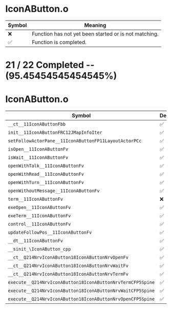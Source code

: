 # IconAButton.o
| Symbol | Meaning 
| ------------- | ------------- 
| :x: | Function has not yet been started or is not matching. 
| :white_check_mark: | Function is completed. 


# 21 / 22 Completed -- (95.45454545454545%)
# IconAButton.o
| Symbol | Decompiled? |
| ------------- | ------------- |
| `__ct__11IconAButtonFbb` | :white_check_mark: |
| `init__11IconAButtonFRC12JMapInfoIter` | :white_check_mark: |
| `setFollowActorPane__11IconAButtonFP11LayoutActorPCc` | :white_check_mark: |
| `isOpen__11IconAButtonFv` | :white_check_mark: |
| `isWait__11IconAButtonFv` | :white_check_mark: |
| `openWithTalk__11IconAButtonFv` | :white_check_mark: |
| `openWithRead__11IconAButtonFv` | :white_check_mark: |
| `openWithTurn__11IconAButtonFv` | :white_check_mark: |
| `openWithoutMessage__11IconAButtonFv` | :white_check_mark: |
| `term__11IconAButtonFv` | :x: |
| `exeOpen__11IconAButtonFv` | :white_check_mark: |
| `exeTerm__11IconAButtonFv` | :white_check_mark: |
| `control__11IconAButtonFv` | :white_check_mark: |
| `updateFollowPos__11IconAButtonFv` | :white_check_mark: |
| `__dt__11IconAButtonFv` | :white_check_mark: |
| `__sinit_\IconAButton_cpp` | :white_check_mark: |
| `__ct__Q214NrvIconAButton18IconAButtonNrvOpenFv` | :white_check_mark: |
| `__ct__Q214NrvIconAButton18IconAButtonNrvWaitFv` | :white_check_mark: |
| `__ct__Q214NrvIconAButton18IconAButtonNrvTermFv` | :white_check_mark: |
| `execute__Q214NrvIconAButton18IconAButtonNrvTermCFP5Spine` | :white_check_mark: |
| `execute__Q214NrvIconAButton18IconAButtonNrvWaitCFP5Spine` | :white_check_mark: |
| `execute__Q214NrvIconAButton18IconAButtonNrvOpenCFP5Spine` | :white_check_mark: |
